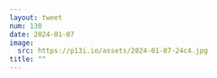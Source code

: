 ```yaml
---
layout: tweet
num: 130
date: 2024-01-07
image:
  src: https://p13i.io/assets/2024-01-07-24c4.jpg
title: ""
---
```

